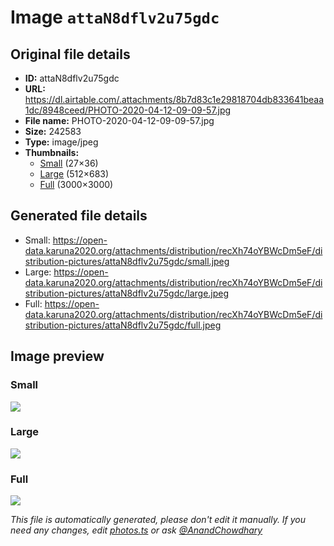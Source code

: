 # Image `attaN8dflv2u75gdc`

## Original file details

- **ID:** attaN8dflv2u75gdc
- **URL:** https://dl.airtable.com/.attachments/8b7d83c1e29818704db833641beaa1dc/8948ceed/PHOTO-2020-04-12-09-09-57.jpg
- **File name:** PHOTO-2020-04-12-09-09-57.jpg
- **Size:** 242583
- **Type:** image/jpeg
- **Thumbnails:**
  - [Small](https://dl.airtable.com/.attachmentThumbnails/43a07c459122986198000653a3da6c04/99f378e3) (27×36)
  - [Large](https://dl.airtable.com/.attachmentThumbnails/3886110766f9a4044da30447bf57dac1/8caa4c7b) (512×683)
  - [Full](https://dl.airtable.com/.attachmentThumbnails/0e46a22a3b66b06196632ea2acfa05d7/7cb0527b) (3000×3000)

## Generated file details

- Small: https://open-data.karuna2020.org/attachments/distribution/recXh74oYBWcDm5eF/distribution-pictures/attaN8dflv2u75gdc/small.jpeg
- Large: https://open-data.karuna2020.org/attachments/distribution/recXh74oYBWcDm5eF/distribution-pictures/attaN8dflv2u75gdc/large.jpeg
- Full: https://open-data.karuna2020.org/attachments/distribution/recXh74oYBWcDm5eF/distribution-pictures/attaN8dflv2u75gdc/full.jpeg

## Image preview

### Small

![](https://open-data.karuna2020.org/attachments/distribution/recXh74oYBWcDm5eF/distribution-pictures/attaN8dflv2u75gdc/small.jpeg)

### Large

![](https://open-data.karuna2020.org/attachments/distribution/recXh74oYBWcDm5eF/distribution-pictures/attaN8dflv2u75gdc/large.jpeg)

### Full

![](https://open-data.karuna2020.org/attachments/distribution/recXh74oYBWcDm5eF/distribution-pictures/attaN8dflv2u75gdc/full.jpeg)

_This file is automatically generated, please don't edit it manually. If you need any changes, edit [photos.ts](/photos.ts) or ask [@AnandChowdhary](https://github.com/AnandChowdhary)_
